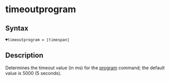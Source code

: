 # timeoutprogram

## Syntax

```G1ANT
♥timeoutprogram = ⟦timespan⟧
```

## Description

Determines the timeout value (in ms) for the [program](https://manual.g1ant.com/link/G1ANT.Language/G1ANT.Addon.Core/Commands/ProgramCommand.md) command; the default value is 5000 (5 seconds).



